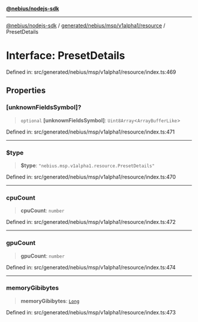 [**@nebius/nodejs-sdk**](../../../../../../README.md)

---

[@nebius/nodejs-sdk](../../../../../../README.md) / [generated/nebius/msp/v1alpha1/resource](../README.md) / PresetDetails

# Interface: PresetDetails

Defined in: src/generated/nebius/msp/v1alpha1/resource/index.ts:469

## Properties

### \[unknownFieldsSymbol\]?

> `optional` **\[unknownFieldsSymbol\]**: `Uint8Array`\<`ArrayBufferLike`\>

Defined in: src/generated/nebius/msp/v1alpha1/resource/index.ts:471

---

### $type

> **$type**: `"nebius.msp.v1alpha1.resource.PresetDetails"`

Defined in: src/generated/nebius/msp/v1alpha1/resource/index.ts:470

---

### cpuCount

> **cpuCount**: `number`

Defined in: src/generated/nebius/msp/v1alpha1/resource/index.ts:472

---

### gpuCount

> **gpuCount**: `number`

Defined in: src/generated/nebius/msp/v1alpha1/resource/index.ts:474

---

### memoryGibibytes

> **memoryGibibytes**: [`Long`](../../../../../../runtime/protos/core/classes/Long.md)

Defined in: src/generated/nebius/msp/v1alpha1/resource/index.ts:473
